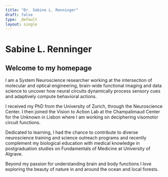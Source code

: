 ```yaml
---
title: "Dr. Sabine L. Renninger"
draft: false
type: _default
layout: single
---
```

<!-- 
![](/img/Foto-Renninger-SL_720.png)
{.img-left} -->

# Sabine L. Renninger

## Welcome to my homepage

I am a System Neuroscience researcher working at the intersection of molecular and optical engineering, brain-wide functional imaging and data science to uncover how neural circuits dynamically process sensory cues and adaptively compute behavioral actions.

I received my PhD from the University of Zurich, through the Neuroscience Center. I then joined the Vision to Action Lab at the Champalimaud Center for the Unknown in Lisbon where I am working on deciphering visomotor circuit functions. 

Dedicated to learning, I had the chance to contribute to diverse neuroscience training and science outreach programs and recently complement my biological education with medical knowledge in postgraduation studies on Fundamentals of Medicine at University of Algrave.

Beyond my passion for understanding brain and body functions I love exploring the beauty of nature in and around the ocean and local forests.
